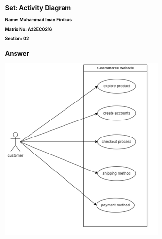 
## Set: Activity Diagram

**Name: Muhammad Iman Firdaus**

**Matrix No: A22EC0216**

**Section: 02**

## Answer
<img src="https://raw.githubusercontent.com/MuhammadImanFirdaus/Photos/main/uc4.png" alt=""/></a>



